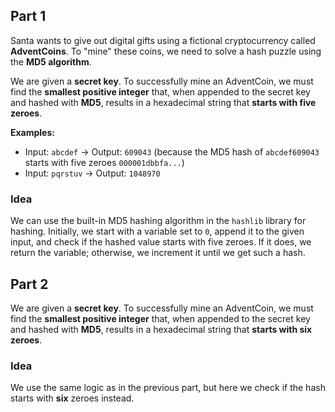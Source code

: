 ## Part 1

Santa wants to give out digital gifts using a fictional cryptocurrency called **AdventCoins**. To "mine" these coins, we need to solve a hash puzzle using the **MD5 algorithm**.

We are given a **secret key**. To successfully mine an AdventCoin, we must find the **smallest positive integer** that, when appended to the secret key and hashed with **MD5**, results in a hexadecimal string that **starts with five zeroes**.

**Examples:**

- Input: `abcdef` → Output: `609043` (because the MD5 hash of `abcdef609043` starts with five zeroes `000001dbbfa...`)
- Input: `pqrstuv` → Output: `1048970`

### Idea

We can use the built-in MD5 hashing algorithm in the `hashlib` library for hashing. Initially, we start with a variable set to `0`, append it to the given input, and check if the hashed value starts with five zeroes. If it does, we return the variable; otherwise, we increment it until we get such a hash.

## Part 2

We are given a **secret key**. To successfully mine an AdventCoin, we must find the **smallest positive integer** that, when appended to the secret key and hashed with **MD5**, results in a hexadecimal string that **starts with six zeroes**.

### Idea

We use the same logic as in the previous part, but here we check if the hash starts with **six** zeroes instead.